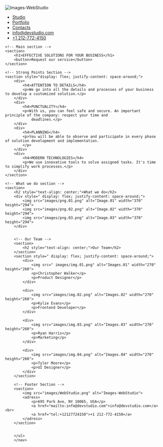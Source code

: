 <!DOCTYPE html>
<html>

<head lang="eng">
    <meta charset="UTF-8">
    <title>WebStudio</title>
</head>

<body>
    <!-- Navigation Section-->
    <section>
        <img src="images/WebStudio.png" alt="Images-WebStudio">
        <nav>
            <ul>
                <li><a href="studio.html">Studio</a></li>
                <li><a href="portfolio.html">Portfolio</a></li>
                <li><a href="contacts.html">Contacts</a></li>
                <li><a href="mailto:info@devstudio.com">info@devstudio.com</a></li>
                <li><a href="tel:+12127724150">+1 212-772-4150</a></li>
            </ul>
        </nav>
    </section>

    <!-- Main section -->
    <section>
        <h1>EFFECTIVE SOLUTIONS FOR YOUR BUSINESS</h1>
        <button>Request our service</button>
    </section>

    <!-- Strong Points Section -->
    <section style="display: flex; justify-content: space-around;">
        <div>
            <h4>ATTENTION TO DETAILS</h4>
            <p>We go into all the details and processes of your business to develop a customized solution.</p>
        </div>
        <div>
            <h4>PUNCTUALITY</h4>
            <p>With us, you can feel safe and secure. An important principle of the company: respect your time and
                deadlines.</p>
        </div>
        <div>
            <h4>PLANNING</h4>
            <p>You will be able to observe and participate in every phase of solution development and implementation.
            </p>
        </div>
        <div>
            <h4>MODERN TECHNOLOGIES</h4>
            <p>We use innovative tools to solve assigned tasks. It's time to simplify work processes.</p>
        </div>
    </section>

    <!-- What we do section -->
    <section>
        <h2 style="text-align: center;">What we do</h2>
        <div style=" display: flex; justify-content: space-around;">
            <img src="images/png.01.png" alt="Image.01" width="370" height="294">
            <img src="images/png.02.png" alt="Image.02" width="370" height="294">
            <img src="images/png.03.png" alt="Image.03" width="370" height="294">
        </div>


        <!-- Our Team -->
        <section>
            <h2 style="text-align: center;">Our Team</h2>
        </section>
        <section style=" display: flex; justify-content: space-around;">
            <div>
                <img src=" images/img.01.png" alt="Images.01" width="270" height="260">
                <p>Christopher Walker</p>
                <p>Product Designer</p>
            </div>

            <div>
                <img src="images/img.02.png" alt="Images.02" width="270" height="260">
                <p>Kylie Evans</p>
                <p>Frontend Developer</p>
            </div>

            <div>
                <img src="images/img.03.png" alt="Images.03" width="270" height="260">
                <p>Ryan Harris</p>
                <p>Marketing</p>
            </div>

            <div>
                <img src="images/img.04.png" alt="Images.04" width="270" height="260">
                <p>Tyler Moore</p>
                <p>UI Designer</p>
            </div>
        </section>

        <!-- Footer Section -->
        <section>
            <img src="images/WebStudio.png" alt="Images-WebStudio">
            <adress>
                <p>695 Park Ave, NY 10065, USA</p>
                <a href="mailto:info@devstudio.com">info@devstudio.com</a> <br>
                <a href="tel:+12127724150">+1 212-772-4150</a>
            </adress>
        </section>


        </ul>
        </nav>

</body>

</html>
